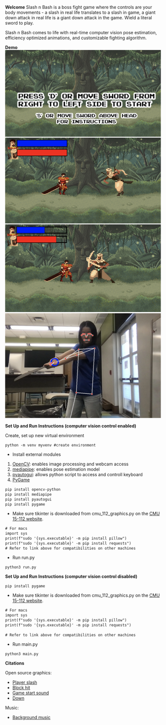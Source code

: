 **Welcome**
Slash n Bash is a boss fight game where the controls are your body movements - a slash in real life translates to a slash in game, a giant down attack in real life is a giant down attack in the game. Wield a literal sword to play.

Slash n Bash comes to life with real-time computer vision pose estimation, efficiency optimized animations, and customizable fighting algorithm.

**Demo**
![](./images/game_ex1.png)
![](./images/game_ex2.png)
![](./images/game_ex3.png)
![](./images/cv_ex1.png)

**Set Up and Run Instructions (computer vision control enabled)**

Create, set up new virtual environment
```
python -m venv myvenv #create environment
```

- Install external modules 
1. [OpenCV](https://docs.opencv.org/4.x/d6/d00/tutorial_py_root.html): enables image processing and webcam access
2. [mediapipe](https://google.github.io/mediapipe/solutions/solutions.html): enables pose estimation model
3. [pyautogui](https://pyautogui.readthedocs.io/en/latest/): allows python script to access and controll keyboard
4. [PyGame](https://www.pygame.org/docs/ref/mixer.html)
```
pip install opencv-python
pip install mediapipe
pip install pyautogui
pip install pygame
```

- Make sure tikinter is downloaded from cmu_112_graphics.py on the [CMU 15-112 website](https://www.cs.cmu.edu/~112/notes/notes-graphics.html#installingModules).
```
# For macs
import sys
print(f"sudo '{sys.executable}' -m pip install pillow")
print(f"sudo '{sys.executable}' -m pip install requests")
# Refer to link above for compatibilities on other machines
```

- Run run.py
```
python3 run.py
```

**Set Up and Run Instructions (computer vision control disabled)**

```
pip install pygame
```
- Make sure tikinter is downloaded from cmu_112_graphics.py on the [CMU 15-112 website](https://www.cs.cmu.edu/~112/notes/notes-graphics.html#installingModules).
```
# For macs
import sys
print(f"sudo '{sys.executable}' -m pip install pillow")
print(f"sudo '{sys.executable}' -m pip install requests")

# Refer to link above for compatibilities on other machines
```

- Run main.py
```
python3 main.py
```

**Citations**


Open source graphics:
- [Player slash](https://pixabay.com/sound-effects/sword-and-shealt-27397/)
- [Block hit](https://pixabay.com/sound-effects/swordbattle2-56044/)
- [Game start sound](https://pixabay.com/sound-effects/medieval-bell-d3-90290/)
- [Down](https://pixabay.com/sound-effects/swordraw-89023/)


Music:
- [Background music](https://xdeviruchi.itch.io/8-bit-fantasy-adventure-music-pack/download/eyJleHBpcmVzIjoxNjY3NzA3NDQzLCJpZCI6OTc1Mzg1fQ%3d%3d.zhEQyz1dlhGEl4rhKlun9jrlJEA%3d)



